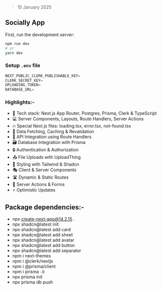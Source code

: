 > 15 January 2025

## Socially App

First, run the development server:

```bash
npm run dev
# or
yarn dev
```

### Setup `.env` file

```js
NEXT_PUBLIC_CLERK_PUBLISHABLE_KEY=
CLERK_SECRET_KEY=
UPLOADING_TOKEN=
DATABASE_URL=
```

### Highlights:-

- 🚀 Tech stack: Next.js App Router, Postgres, Prisma, Clerk & TypeScript
- 💻 Server Components, Layouts, Route Handlers, Server Actions
- 🔥 Special Next.js files: loading.tsx, error.tsx, not-found.tsx
- 🔄 Data Fetching, Caching & Revalidation
- 📡 API Integration using Route Handlers
- 🗃️ Database Integration with Prisma
- 🔒 Authentication & Authorization
- 📤 File Uploads with UploadThing
- 🎨 Styling with Tailwind & Shadcn
- 🎭 Client & Server Components
- 🛣️ Dynamic & Static Routes
- 🚀 Server Actions & Forms
- ⚡ Optimistic Updates

## Package dependencies:-

- npx create-next-app@14.2.15 .
- npx shadcn@latest init
- npx shadcn@latest add card
- npx shadcn@latest add sheet
- npx shadcn@latest add avatar
- npx shadcn@latest add button
- npx shadcn@latest add separator
- npm i next-themes
- npm i @clerk/nextjs
- npm i @prisma/client
- npm i prisma `-D`
- npx prisma init
- npx prisma db push
